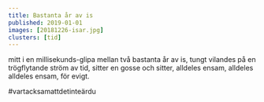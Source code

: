 ```yaml
---
title: Bastanta år av is
published: 2019-01-01
images: [20181226-isar.jpg]
clusters: [tid]
---
```


mitt i en millisekunds-glipa mellan två bastanta år av is, tungt vilandes på en trögflytande ström av tid, sitter en gosse och sitter, alldeles ensam, alldeles alldeles ensam, för evigt.

#vartacksamattdetinteärdu

